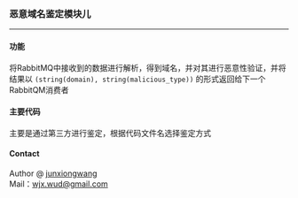 ### 恶意域名鉴定模块儿
----------

#### 功能
将RabbitMQ中接收到的数据进行解析，得到域名，并对其进行恶意性验证，并将结果以 ```(string(domain), string(malicious_type))``` 的形式返回给下一个RabbitQM消费者

#### 主要代码
主要是通过第三方进行鉴定，根据代码文件名选择鉴定方式

#### Contact
Author @ [junxiongwang](http://wudly.cn)  
Mail：wjx.wud@gmail.com